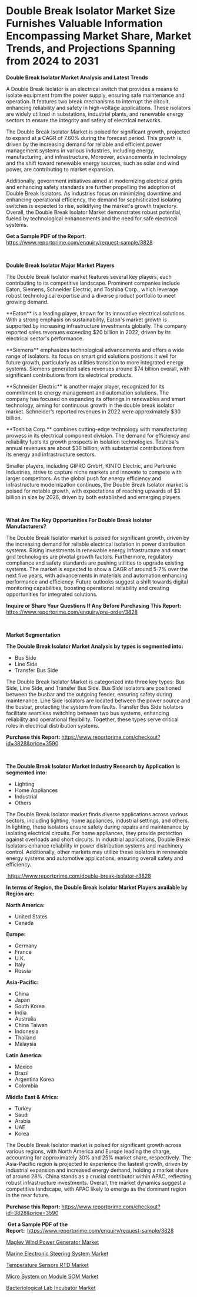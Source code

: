 <p><h1>Double Break Isolator Market Size Furnishes Valuable Information Encompassing Market Share, Market Trends, and Projections Spanning from 2024 to 2031</h1></p><p><strong>Double Break Isolator Market Analysis and Latest Trends</strong></p>
<p><p>A Double Break Isolator is an electrical switch that provides a means to isolate equipment from the power supply, ensuring safe maintenance and operation. It features two break mechanisms to interrupt the circuit, enhancing reliability and safety in high-voltage applications. These isolators are widely utilized in substations, industrial plants, and renewable energy sectors to ensure the integrity and safety of electrical networks.</p><p>The Double Break Isolator Market is poised for significant growth, projected to expand at a CAGR of 7.60% during the forecast period. This growth is driven by the increasing demand for reliable and efficient power management systems in various industries, including energy, manufacturing, and infrastructure. Moreover, advancements in technology and the shift toward renewable energy sources, such as solar and wind power, are contributing to market expansion. </p><p>Additionally, government initiatives aimed at modernizing electrical grids and enhancing safety standards are further propelling the adoption of Double Break Isolators. As industries focus on minimizing downtime and enhancing operational efficiency, the demand for sophisticated isolating switches is expected to rise, solidifying the market's growth trajectory. Overall, the Double Break Isolator Market demonstrates robust potential, fueled by technological enhancements and the need for safe electrical systems.</p></p>
<p><strong>Get a Sample PDF of the Report:&nbsp;</strong> <a href="https://www.reportprime.com/enquiry/request-sample/3828?utm_campaign=1088&utm_medium=2&utm_source=Github&utm_content=ia&utm_term=28102024&utm_id=double-break-isolator">https://www.reportprime.com/enquiry/request-sample/3828</a></p>
<p>&nbsp;</p>
<p><strong>Double Break Isolator Major Market Players</strong></p>
<p><p>The Double Break Isolator market features several key players, each contributing to its competitive landscape. Prominent companies include Eaton, Siemens, Schneider Electric, and Toshiba Corp., which leverage robust technological expertise and a diverse product portfolio to meet growing demand.</p><p>**Eaton** is a leading player, known for its innovative electrical solutions. With a strong emphasis on sustainability, Eaton's market growth is supported by increasing infrastructure investments globally. The company reported sales revenues exceeding $20 billion in 2022, driven by its electrical sector's performance.</p><p>**Siemens** emphasizes technological advancements and offers a wide range of isolators. Its focus on smart grid solutions positions it well for future growth, particularly as utilities transition to more integrated energy systems. Siemens generated sales revenues around $74 billion overall, with significant contributions from its electrical products.</p><p>**Schneider Electric** is another major player, recognized for its commitment to energy management and automation solutions. The company has focused on expanding its offerings in renewables and smart technology, aiming for continuous growth in the double break isolator market. Schneider’s reported revenues in 2022 were approximately $30 billion.</p><p>**Toshiba Corp.** combines cutting-edge technology with manufacturing prowess in its electrical component division. The demand for efficiency and reliability fuels its growth prospects in isolation technologies. Toshiba's annual revenues are about $36 billion, with substantial contributions from its energy and infrastructure sectors.</p><p>Smaller players, including GIPRO GmbH, KINTO Electric, and Pertronic Industries, strive to capture niche markets and innovate to compete with larger competitors. As the global push for energy efficiency and infrastructure modernization continues, the Double Break Isolator market is poised for notable growth, with expectations of reaching upwards of $3 billion in size by 2026, driven by both established and emerging players.</p></p>
<p>&nbsp;</p>
<p><strong>What Are The Key Opportunities For Double Break Isolator Manufacturers?</strong></p>
<p><p>The Double Break Isolator market is poised for significant growth, driven by the increasing demand for reliable electrical isolation in power distribution systems. Rising investments in renewable energy infrastructure and smart grid technologies are pivotal growth factors. Furthermore, regulatory compliance and safety standards are pushing utilities to upgrade existing systems. The market is expected to show a CAGR of around 5-7% over the next five years, with advancements in materials and automation enhancing performance and efficiency. Future outlooks suggest a shift towards digital monitoring capabilities, boosting operational reliability and creating opportunities for integrated solutions.</p></p>
<p><strong>Inquire or Share Your Questions If Any Before Purchasing This Report:</strong> <a href="https://www.reportprime.com/enquiry/pre-order/3828?utm_campaign=1088&utm_medium=2&utm_source=Github&utm_content=ia&utm_term=28102024&utm_id=double-break-isolator">https://www.reportprime.com/enquiry/pre-order/3828</a></p>
<p>&nbsp;</p>
<p><strong>Market Segmentation</strong></p>
<p><strong>The Double Break Isolator Market Analysis by types is segmented into:</strong></p>
<p><ul><li>Bus Side</li><li>Line Side</li><li>Transfer Bus Side</li></ul></p>
<p><p>The Double Break Isolator Market is categorized into three key types: Bus Side, Line Side, and Transfer Bus Side. Bus Side isolators are positioned between the busbar and the outgoing feeder, ensuring safety during maintenance. Line Side isolators are located between the power source and the busbar, protecting the system from faults. Transfer Bus Side isolators facilitate seamless switching between two bus systems, enhancing reliability and operational flexibility. Together, these types serve critical roles in electrical distribution systems.</p></p>
<p><strong>Purchase this Report:&nbsp;</strong><a href="https://www.reportprime.com/checkout?id=3828&price=3590&utm_campaign=1088&utm_medium=2&utm_source=Github&utm_content=ia&utm_term=28102024&utm_id=double-break-isolator">https://www.reportprime.com/checkout?id=3828&price=3590</a></p>
<p>&nbsp;</p>
<p><strong>The Double Break Isolator Market Industry Research by Application is segmented into:</strong></p>
<p><ul><li>Lighting</li><li>Home Appliances</li><li>Industrial</li><li>Others</li></ul></p>
<p><p>The Double Break Isolator market finds diverse applications across various sectors, including lighting, home appliances, industrial settings, and others. In lighting, these isolators ensure safety during repairs and maintenance by isolating electrical circuits. For home appliances, they provide protection against overloads and short circuits. In industrial applications, Double Break Isolators enhance reliability in power distribution systems and machinery control. Additionally, other markets may utilize these isolators in renewable energy systems and automotive applications, ensuring overall safety and efficiency.</p></p>
<p><a href="https://www.reportprime.com/double-break-isolator-r3828?utm_campaign=1088&utm_medium=2&utm_source=Github&utm_content=ia&utm_term=28102024&utm_id=double-break-isolator">&nbsp;https://www.reportprime.com/double-break-isolator-r3828</a></p>
<p><strong>In terms of Region, the Double Break Isolator Market Players available by Region are:</strong></p>
<p>
    <p> <strong> North America: </strong>
        <ul>
            <li>United States</li>
            <li>Canada</li>
        </ul>
        </p> 
    <p> <strong> Europe: </strong>
        <ul>
            <li>Germany</li>
            <li>France</li>
            <li>U.K.</li>
            <li>Italy</li>
            <li>Russia</li>
        </ul>
        </p> 
    <p> <strong> Asia-Pacific: </strong>
        <ul>
            <li>China</li>
            <li>Japan</li>
            <li>South Korea</li>
            <li>India</li>
            <li>Australia</li>
            <li>China Taiwan</li>
            <li>Indonesia</li>
            <li>Thailand</li>
            <li>Malaysia</li>
        </ul>
        </p> 
    <p> <strong> Latin America: </strong>
        <ul>
            <li>Mexico</li>
            <li>Brazil</li>
            <li>Argentina Korea</li>
            <li>Colombia</li>
        </ul>
        </p> 
    <p> <strong> Middle East & Africa: </strong>
        <ul>
            <li>Turkey</li>
            <li>Saudi</li>
            <li>Arabia</li>
            <li>UAE</li>
            <li>Korea</li>
        </ul>
    </p>
    </p>
<p><p>The Double Break Isolator market is poised for significant growth across various regions, with North America and Europe leading the charge, accounting for approximately 30% and 25% market share, respectively. The Asia-Pacific region is projected to experience the fastest growth, driven by industrial expansion and increased energy demand, holding a market share of around 28%. China stands as a crucial contributor within APAC, reflecting robust infrastructure investments. Overall, the market dynamics suggest a competitive landscape, with APAC likely to emerge as the dominant region in the near future.</p></p>
<p><strong>Purchase this Report: </strong><a href="https://www.reportprime.com/checkout?id=3828&price=3590&utm_campaign=1088&utm_medium=2&utm_source=Github&utm_content=ia&utm_term=28102024&utm_id=double-break-isolator">https://www.reportprime.com/checkout?id=3828&price=3590</a></p>
<p>&nbsp;<strong>Get a Sample PDF of the Report:&nbsp;&nbsp;</strong><a href="https://www.reportprime.com/enquiry/request-sample/3828?utm_campaign=1088&utm_medium=2&utm_source=Github&utm_content=ia&utm_term=28102024&utm_id=double-break-isolator">https://www.reportprime.com/enquiry/request-sample/3828</a></p>
<p><strong></strong></p>
<p><p><a href="https://www.linkedin.com/pulse/emerging-opportunities-challenges-global-maglev-wind-power-e9kff?utm_campaign=1088&utm_medium=2&utm_source=Github&utm_content=ia&utm_term=28102024&utm_id=double-break-isolator">Maglev Wind Power Generator Market</a></p><p><a href="https://issuu.com/reportprime-2/docs/marine-electronic-steering-system-m_8dc60fac9c1c02?utm_campaign=1088&utm_medium=2&utm_source=Github&utm_content=ia&utm_term=28102024&utm_id=double-break-isolator">Marine Electronic Steering System Market</a></p><p><a href="https://github.com/vitacbq/Market-Research-Report-List-1/blob/main/temperature-sensors-rtd-market.md?utm_campaign=1088&utm_medium=2&utm_source=Github&utm_content=ia&utm_term=28102024&utm_id=double-break-isolator">Temperature Sensors RTD Market</a></p><p><a href="https://github.com/benjigwozdzus/Market-Research-Report-List-1/blob/main/micro-system-on-module-som-market.md?utm_campaign=1088&utm_medium=2&utm_source=Github&utm_content=ia&utm_term=28102024&utm_id=double-break-isolator">Micro System on Module SOM Market</a></p><p><a href="https://issuu.com/reportprime-2/docs/bacteriological-lab-incubator-marke_12953ce3f7386f?utm_campaign=1088&utm_medium=2&utm_source=Github&utm_content=ia&utm_term=28102024&utm_id=double-break-isolator">Bacteriological Lab Incubator Market</a></p></p>